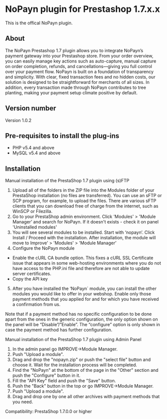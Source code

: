 # NoPayn plugin for Prestashop 1.7.x.x

This is the offical NoPayn plugin.

## About
The NoPayn Prestashop 1.7 plugin allows you to integrate NoPayn’s payment gateway into your Prestashop store. From your order overview, you can easily manage key actions such as auto-capture, manual capture on order completion, refunds, and cancellations—giving you full control over your payment flow.
NoPayn is built on a foundation of transparency and simplicity. With clear, fixed transaction fees and no hidden costs, our solution is designed to be straightforward for merchants of all sizes. In addition, every transaction made through NoPayn contributes to tree planting, making your payment setup climate positive by default.

## Version number
Version 1.0.2

## Pre-requisites to install the plug-ins
* PHP v5.4 and above
* MySQL v5.4 and above

## Installation
Manual installation of the PrestaShop 1.7 plugin using (s)FTP

1. Upload all of the folders in the ZIP file into the Modules folder of your PrestaShop installation (no files are transferred).
You can use an sFTP or SCP program, for example, to upload the files. There are various sFTP clients that you can download free of charge from the internet, such as WinSCP or Filezilla.
2. Go to your PrestaShop admin environment. Click 'Modules' > 'Module Manager’ and search for NoPayn. If it doesn't exists - check it on panel 'Uninstalled modules'
3. You will see several modules to be installed. Start with ‘nopayn’. Click Install / Proceed with the installation.
After installation, the module will move to Improve' > 'Modules' > 'Module Manager’
4. Configure the NoPayn module
- Enable the cURL CA bundle option.
This fixes a cURL SSL Certificate issue that appears in some web-hosting environments where you do not have access to the PHP.ini file and therefore are not able to update server certificates.
- Copy the API key

5. After you have installed the ‘NoPayn´ module, you can install the other modules you would like to offer in your webshop.
Enable only those payment methods that you applied for and for which you have received a confirmation from us.

Note that if a payment method has no specific configuration to be done apart from the ones in the generic configuration, the only option shown on the panel will be “Disable”/”Enable”.
The “configure” option is only shown in case the payment method has further configuration.


Manual installation of the PrestaShop 1.7 plugin using Admin Panel

1.  In the admin panel go IMPROVE->Module Manager.
2.  Push "Upload a module".
3.  Drag and drop the "nopayn.zip" or push the "select file" button and choose it. Wait for the installation process will be completed.
4.  Find the "NoPayn" at the bottom of the page in the "Other" section and push the "Configure" button in it.
5.  Fill the "API Key" field and push the "Save" button.
6.  Push the "Back" button in the top or go IMPROVE->Module Manager.
7.  Push "Upload a module".
8.  Drag and drop one by one all other archives with payment methods that you need.

Compatibility: PrestaShop 1.7.0.0 or higher
